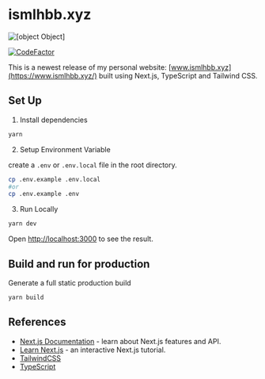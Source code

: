 # ismlhbb.xyz

![[object Object]](https://socialify.git.ci/ismlhbb/ismlhbb.xyz/image?description=1&descriptionEditable=An%20online%20portfolio%20made%20by%20Ismail%20Habibi%20Herman.&font=Inter&logo=https%3A%2F%2Fwww.ismlhbb.xyz%2Fimages%2Flogo.png&owner=1&pattern=Charlie%20Brown&theme=Dark)

[![CodeFactor](https://www.codefactor.io/repository/github/ismlhbb/ismlhbb.xyz/badge)](https://www.codefactor.io/repository/github/ismlhbb/ismlhbb.xyz)

This is a newest release of my personal website: [www.ismlhbb.xyz](https://www.ismlhbb.xyz/) built using Next.js, TypeScript and Tailwind CSS.

## Set Up

1. Install dependencies

```bash
yarn
```

2. Setup Environment Variable

create a `.env` or `.env.local` file in the root directory.

```bash
cp .env.example .env.local
#or
cp .env.example .env
```

3. Run Locally

```bash
yarn dev
```

Open [http://localhost:3000](http://localhost:3000) to see the result.

## Build and run for production

Generate a full static production build

```bash
yarn build
```

## References

- [Next.js Documentation](https://nextjs.org/docs/getting-started) - learn about Next.js features and API.
- [Learn Next.js](https://nextjs.org/learn/basics/create-nextjs-app) - an interactive Next.js tutorial.
- [TailwindCSS](https://tailwindcss.com)
- [TypeScript](https://www.typescriptlang.org)
